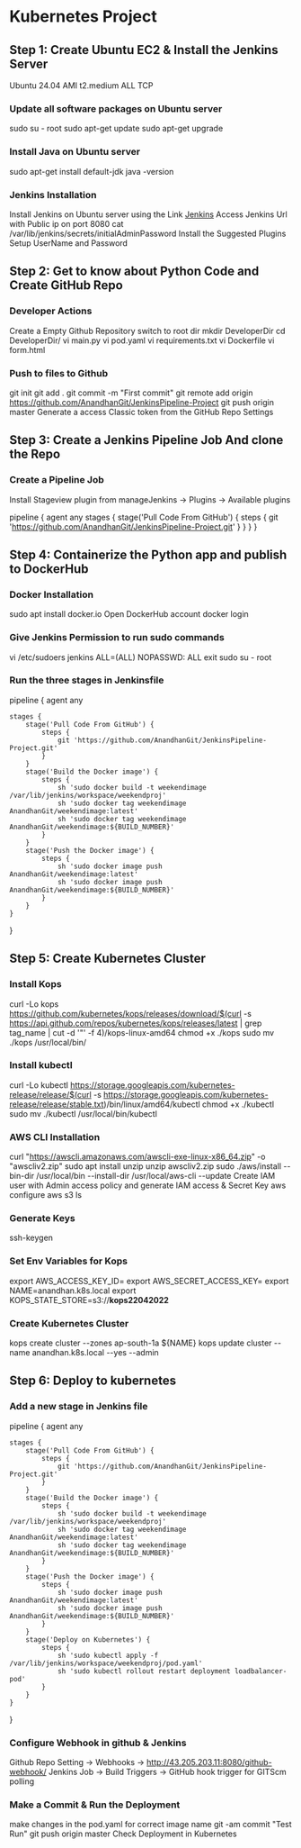 # Kubernetes Project

## Step 1: Create Ubuntu EC2 & Install the Jenkins Server

Ubuntu 24.04 AMI
t2.medium
ALL TCP

### Update all software packages on Ubuntu server

sudo su - root
sudo apt-get update
sudo apt-get upgrade

### Install Java on Ubuntu server

sudo apt-get install default-jdk
java -version

### Jenkins Installation

Install Jenkins on Ubuntu server using the Link [Jenkins](https://www.jenkins.io/doc/book/installing/linux/#debianubuntu)
Access Jenkins Url with Public ip on port 8080
cat /var/lib/jenkins/secrets/initialAdminPassword
Install the Suggested Plugins
Setup UserName and Password

## Step 2: Get to know about Python Code and Create GitHub Repo

### Developer Actions

Create a Empty Github Repository
switch to root dir
mkdir DeveloperDir
cd DeveloperDir/
vi main.py
vi pod.yaml
vi requirements.txt
vi Dockerfile
vi form.html

### Push to files to Github

git init
git add .
git commit -m "First commit"
git remote add origin https://github.com/AnandhanGit/JenkinsPipeline-Project
git push origin master
Generate a access Classic token from the GitHub Repo Settings

## Step 3: Create a Jenkins Pipeline Job And clone the Repo

### Create a Pipeline Job 

Install Stageview plugin from manageJenkins -> Plugins -> Available plugins

pipeline {
    agent any
    stages {
        stage('Pull Code From GitHub') {
            steps {
                git 'https://github.com/AnandhanGit/JenkinsPipeline-Project.git'
            }
        }
    }
}

## Step 4: Containerize the Python app and publish to DockerHub

### Docker Installation

sudo apt install docker.io
Open DockerHub account
docker login

### Give Jenkins Permission to run sudo commands

vi /etc/sudoers
jenkins ALL=(ALL) NOPASSWD: ALL
exit
sudo su - root

### Run the three stages in Jenkinsfile

pipeline {
    agent any

    stages {
        stage('Pull Code From GitHub') {
            steps {
                git 'https://github.com/AnandhanGit/JenkinsPipeline-Project.git'
            }
        }
        stage('Build the Docker image') {
            steps {
                sh 'sudo docker build -t weekendimage /var/lib/jenkins/workspace/weekendproj'
                sh 'sudo docker tag weekendimage AnandhanGit/weekendimage:latest'
                sh 'sudo docker tag weekendimage AnandhanGit/weekendimage:${BUILD_NUMBER}'
            }
        }
        stage('Push the Docker image') {
            steps {
                sh 'sudo docker image push AnandhanGit/weekendimage:latest'
                sh 'sudo docker image push AnandhanGit/weekendimage:${BUILD_NUMBER}'
            }
        }
    }
}

## Step 5: Create Kubernetes Cluster

### Install Kops
curl -Lo kops https://github.com/kubernetes/kops/releases/download/$(curl -s https://api.github.com/repos/kubernetes/kops/releases/latest | grep tag_name | cut -d '"' -f 4)/kops-linux-amd64
chmod +x ./kops
sudo mv ./kops /usr/local/bin/

### Install kubectl

curl -Lo kubectl https://storage.googleapis.com/kubernetes-release/release/$(curl -s https://storage.googleapis.com/kubernetes-release/release/stable.txt)/bin/linux/amd64/kubectl
chmod +x ./kubectl
sudo mv ./kubectl /usr/local/bin/kubectl

### AWS CLI Installation

curl "https://awscli.amazonaws.com/awscli-exe-linux-x86_64.zip" -o "awscliv2.zip"
sudo apt install unzip
unzip awscliv2.zip
sudo ./aws/install --bin-dir /usr/local/bin --install-dir /usr/local/aws-cli --update
Create IAM user with Admin access policy and generate IAM access & Secret Key
aws configure
aws s3 ls

### Generate Keys

ssh-keygen

### Set Env Variables for Kops

export AWS_ACCESS_KEY_ID=
export AWS_SECRET_ACCESS_KEY=
export NAME=anandhan.k8s.local
export KOPS_STATE_STORE=s3://**kops22042022**

### Create Kubernetes Cluster

kops create cluster --zones ap-south-1a ${NAME}
kops update cluster --name anandhan.k8s.local --yes --admin

## Step 6: Deploy to kubernetes

### Add a new stage in Jenkins file

pipeline {
    agent any

    stages {
        stage('Pull Code From GitHub') {
            steps {
                git 'https://github.com/AnandhanGit/JenkinsPipeline-Project.git'
            }
        }
        stage('Build the Docker image') {
            steps {
                sh 'sudo docker build -t weekendimage /var/lib/jenkins/workspace/weekendproj'
                sh 'sudo docker tag weekendimage AnandhanGit/weekendimage:latest'
                sh 'sudo docker tag weekendimage AnandhanGit/weekendimage:${BUILD_NUMBER}'
            }
        }
        stage('Push the Docker image') {
            steps {
                sh 'sudo docker image push AnandhanGit/weekendimage:latest'
                sh 'sudo docker image push AnandhanGit/weekendimage:${BUILD_NUMBER}'
            }
        }
        stage('Deploy on Kubernetes') {
            steps {
                sh 'sudo kubectl apply -f /var/lib/jenkins/workspace/weekendproj/pod.yaml'
                sh 'sudo kubectl rollout restart deployment loadbalancer-pod'
            }
        }
    }
}

### Configure Webhook in github & Jenkins

Github Repo Setting -> Webhooks -> http://43.205.203.11:8080/github-webhook/
Jenkins Job -> Build Triggers -> GitHub hook trigger for GITScm polling

### Make a Commit & Run the Deployment

make changes in the pod.yaml for correct image name
git -am commit "Test Run"
git push origin master
Check Deployment in Kubernetes
